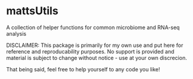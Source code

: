 # mattsUtils

A collection of helper functions for common microbiome and RNA-seq analysis

DISCLAIMER:  This package is primarily for my own use and put here for reference and reproducability purposes.  No support is provided and material is subject to change without notice - use at your own discrecion.  


That being said, feel free to help yourself to any code you like!  

